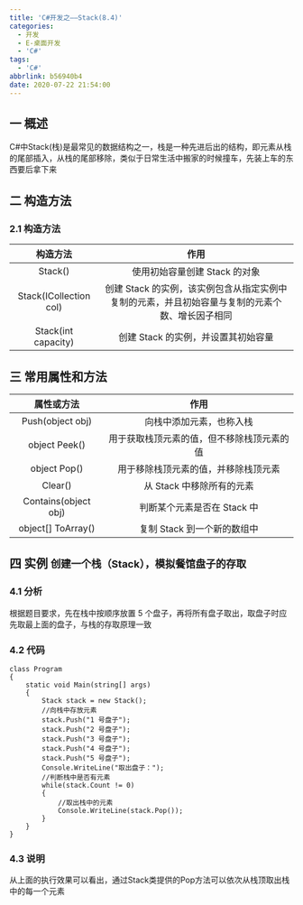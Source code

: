 ```yaml
---
title: 'C#开发之——Stack(8.4)'
categories:
  - 开发
  - E-桌面开发
  - 'C#'
tags:
  - 'C#'
abbrlink: b56940b4
date: 2020-07-22 21:54:00
---
```

## 一 概述

C#中Stack(栈)是最常见的数据结构之一，栈是一种先进后出的结构，即元素从栈的尾部插入，从栈的尾部移除，类似于日常生活中搬家的时候撞车，先装上车的东西要后拿下来

<!--more-->

## 二 构造方法

### 2.1 构造方法

|      **构造方法**      |                           **作用**                           |
| :--------------------: | :----------------------------------------------------------: |
|        Stack()         |                使用初始容量创建 Stack 的对象                 |
| Stack(ICollection col) | 创建 Stack 的实例，该实例包含从指定实例中复制的元素，并且初始容量与复制的元素个数、增长因子相同 |
|  Stack(int capacity)   |             创建 Stack 的实例，并设置其初始容量              |

## 三 常用属性和方法

|    **属性或方法**    |                  **作用**                  |
| :------------------: | :----------------------------------------: |
|   Push(object obj)   |          向栈中添加元素，也称入栈          |
|    object Peek()     | 用于获取栈顶元素的值，但不移除栈顶元素的值 |
|     object Pop()     |    用于移除栈顶元素的值，并移除栈顶元素    |
|       Clear()        |         从 Stack 中移除所有的元素          |
| Contains(object obj) |        判断某个元素是否在 Stack 中         |
|  object[] ToArray()  |        复制 Stack 到一个新的数组中         |

## 四 实例 <font size=4> 创建一个栈（Stack），模拟餐馆盘子的存取 </font>

### 4.1 分析

 根据题目要求，先在栈中按顺序放置 5 个盘子，再将所有盘子取出，取盘子时应先取最上面的盘子，与栈的存取原理一致 

### 4.2 代码

```
class Program
{
    static void Main(string[] args)
    {
        Stack stack = new Stack();
        //向栈中存放元素
        stack.Push("1 号盘子");
        stack.Push("2 号盘子");
        stack.Push("3 号盘子");
        stack.Push("4 号盘子");
        stack.Push("5 号盘子");
        Console.WriteLine("取出盘子：");
        //判断栈中是否有元素
        while(stack.Count != 0)
        {
            //取出栈中的元素
            Console.WriteLine(stack.Pop());
        }
    }
}
```

### 4.3 说明

从上面的执行效果可以看出，通过Stack类提供的Pop方法可以依次从栈顶取出栈中的每一个元素